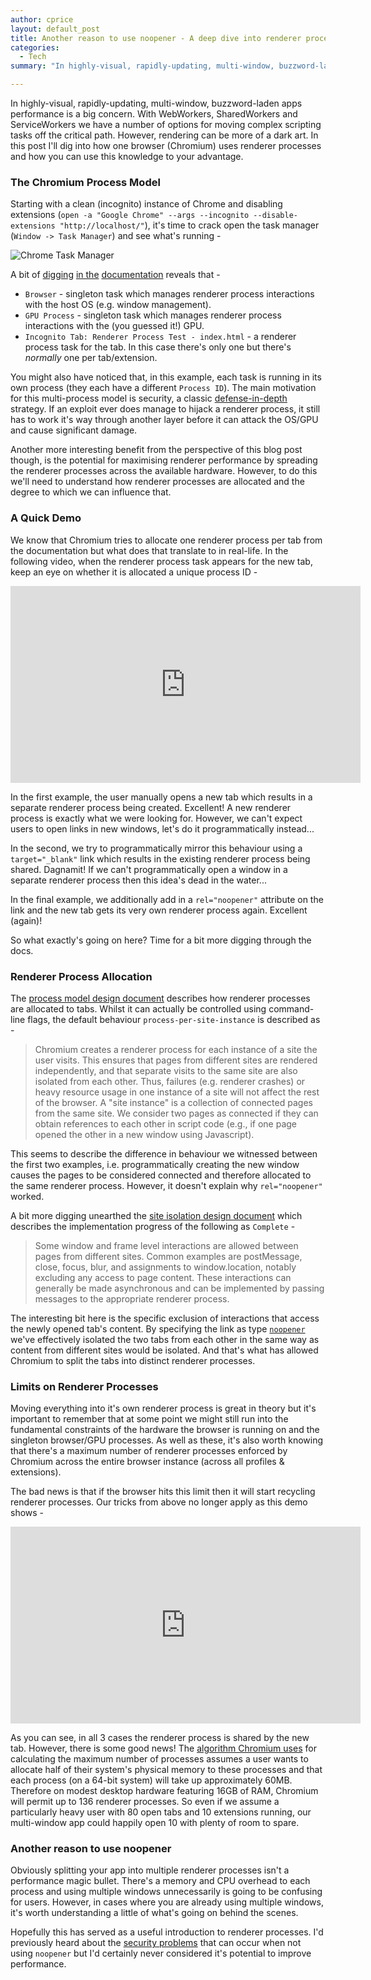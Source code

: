 ```yaml
---
author: cprice
layout: default_post
title: Another reason to use noopener - A deep dive into renderer process allocation
categories:
  - Tech
summary: "In highly-visual, rapidly-updating, multi-window, buzzword-laden apps performance is a big concern. With WebWorkers, SharedWorkers and ServiceWorkers we have a number of options for moving complex scripting tasks off the critical path. However, rendering can be more of a dark art. In this post I'll dig into how one browser (Chromium) uses renderer processes and how you can use this knowledge to your advantage."

---
```

In highly-visual, rapidly-updating, multi-window, buzzword-laden apps performance is a big concern. With WebWorkers, SharedWorkers and ServiceWorkers we have a number of options for moving complex scripting tasks off the critical path. However, rendering can be more of a dark art. In this post I'll dig into how one browser (Chromium) uses renderer processes and how you can use this knowledge to your advantage.

### The Chromium Process Model

Starting with a clean (incognito) instance of Chrome and disabling extensions (`open -a "Google Chrome" --args --incognito --disable-extensions "http://localhost/"`), it's time to crack open the task manager (`Window -> Task Manager`) and see what's running -

<img src="{{ site.baseurl }}/cprice/assets/task-manager.png" alt="Chrome Task Manager" style="display: block; margin: auto;"/>

A bit of [digging](https://www.chromium.org/developers/design-documents/multi-process-architecture) [in the](https://www.chromium.org/developers/design-documents/displaying-a-web-page-in-chrome) [documentation](https://www.chromium.org/developers/design-documents/gpu-accelerated-compositing-in-chrome) reveals that -

* `Browser` - singleton task which manages renderer process interactions with the host OS (e.g. window management).
* `GPU Process` - singleton task which manages renderer process interactions with the (you guessed it!) GPU.
* `Incognito Tab: Renderer Process Test - index.html` - a renderer process task for the tab. In this case there's only one but there's *normally* one per tab/extension.

You might also have noticed that, in this example, each task is running in its own process (they each have a different `Process ID`). The main motivation for this multi-process model is security, a classic [defense-in-depth](https://en.wikipedia.org/wiki/Defense_in_depth_(computing)) strategy. If an exploit ever does manage to hijack a renderer process, it still has to work it's way through another layer before it can attack the OS/GPU and cause significant damage.

Another more interesting benefit from the perspective of this blog post though, is the potential for maximising renderer performance by spreading the renderer processes across the available hardware. However, to do this we'll need to understand how renderer processes are allocated and the degree to which we can influence that.

### A Quick Demo

We know that Chromium tries to allocate one renderer process per tab from the documentation but what does that translate to in real-life. In the following video, when the renderer process task appears for the new tab, keep an eye on whether it is allocated a unique process ID -

<iframe width="560" height="315" src="https://www.youtube-nocookie.com/embed/loH0pwfuUI0?rel=0&amp;showinfo=0" frameborder="0" allowfullscreen style="display: block; margin: auto;"></iframe>

In the first example, the user manually opens a new tab which results in a separate renderer process being created. Excellent! A new renderer process is exactly what we were looking for. However, we can't expect users to open links in new windows, let's do it programmatically instead...

In the second, we try to programmatically mirror this behaviour using a `target="_blank"` link which results in the existing renderer process being shared. Dagnamit! If we can't programmatically open a window in a separate renderer process then this idea's dead in the water...

In the final example, we additionally add in a `rel="noopener"` attribute on the link and the new tab gets its very own renderer process again. Excellent (again)!

So what exactly's going on here? Time for a bit more digging through the docs.

### Renderer Process Allocation

The [process model design document](https://www.chromium.org/developers/design-documents/process-models) describes how renderer processes are allocated to tabs. Whilst it can actually be controlled using command-line flags, the default behaviour `process-per-site-instance` is described as -

> Chromium creates a renderer process for each instance of a site the user visits. This ensures that pages from different sites are rendered independently, and that separate visits to the same site are also isolated from each other. Thus, failures (e.g. renderer crashes) or heavy resource usage in one instance of a site will not affect the rest of the browser.
> A "site instance" is a collection of connected pages from the same site. We consider two pages as connected if they can obtain references to each other in script code (e.g., if one page opened the other in a new window using Javascript).

This seems to describe the difference in behaviour we witnessed between the first two examples, i.e. programmatically creating the new window causes the pages to be considered connected and therefore allocated to the same renderer process. However, it doesn't explain why `rel="noopener"` worked.

A bit more digging unearthed the [site isolation design document](https://www.chromium.org/developers/design-documents/site-isolation) which describes the implementation progress of the following as `Complete` -

> Some window and frame level interactions are allowed between pages from different sites.  Common examples are postMessage, close, focus, blur, and assignments to window.location, notably excluding any access to page content.  These interactions can generally be made asynchronous and can be implemented by passing messages to the appropriate renderer process.

The interesting bit here is the specific exclusion of interactions that access the newly opened tab's content. By specifying the link as type [`noopener`](https://developer.mozilla.org/en-US/docs/Web/HTML/Link_types) we've effectively isolated the two tabs from each other in the same way as content from different sites would be isolated. And that's what has allowed Chromium to split the tabs into distinct renderer processes.

### Limits on Renderer Processes

Moving everything into it's own renderer process is great in theory but it's important to remember that at some point we might still run into the fundamental constraints of the hardware the browser is running on and the singleton browser/GPU processes. As well as these, it's also worth knowing that there's a maximum number of renderer processes enforced by Chromium across the entire browser instance (across all profiles & extensions).

The bad news is that if the browser hits this limit then it will start recycling renderer processes. Our tricks from above no longer apply as this demo shows -

<iframe width="560" height="315" src="https://www.youtube-nocookie.com/embed/c9R3C8M5JJE?rel=0&amp;showinfo=0" frameborder="0" allowfullscreen style="display: block; margin: auto;"></iframe>

As you can see, in all 3 cases the renderer process is shared by the new tab. However, there is some good news! The [algorithm Chromium uses](https://cs.chromium.org/chromium/src/content/browser/renderer_host/render_process_host_impl.cc?l=1156&rcl=653bb7d50fb2a7ba2799391f3b8920cf150d3cc5) for calculating the maximum number of processes assumes a user wants to allocate half of their system's physical memory to these processes and that each process (on a 64-bit system) will take up approximately 60MB. Therefore on modest desktop hardware featuring 16GB of RAM, Chromium will permit up to 136 renderer processes. So even if we assume a particularly heavy user with 80 open tabs and 10 extensions running, our multi-window app could happily open 10 with plenty of room to spare.

### Another reason to use noopener

Obviously splitting your app into multiple renderer processes isn't a performance magic bullet. There's a memory and CPU overhead to each process and using multiple windows unnecessarily is going to be confusing for users. However, in cases where you are already using multiple windows, it's worth understanding a little of what's going on behind the scenes.

Hopefully this has served as a useful introduction to renderer processes. I'd previously heard about the [security problems](https://mathiasbynens.github.io/rel-noopener/) that can occur when not using `noopener` but I'd certainly never considered it's potential to improve performance.
